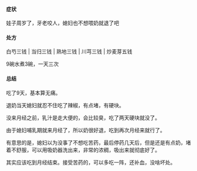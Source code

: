 #### 症状

娃子周岁了，牙老咬人，媳妇也不想喂奶就退了吧

#### 处方

白芍三钱 | 当归三钱 | 熟地三钱 | 川芎三钱 | 炒麦芽五钱

9碗水煮3碗，一天三次

#### 总结

吃了9天，基本算无痛。

退奶当天媳妇就忍不住吃了辣椒，有点堵，有硬块。

没来月经之前，乳汁是走大便的，会比较臭，吃了两天硬块就没了。

由于媳妇哺乳期就来月经了，所以奶很好退，吃到再次月经来就行了。

有意思的是，媳妇以为没事了不想吃苦药，最后停药几天后，但是还是有点奶，堵着不舒服，可以用吸奶器洗出来，非常的浓稠，吸出来就彻底好了。

其实应该吃到月经结束。接受苦药的，可以多吃一阵，还补血，没啥坏处。
